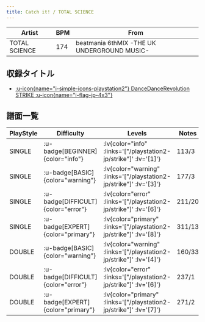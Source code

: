 ```yaml
---
title: Catch it! / TOTAL SCIENCE
---
```


|Artist|BPM|From|
|------|---|----|
|TOTAL SCIENCE|174|beatmania 6thMIX -THE UK UNDERGROUND MUSIC-|

## 収録タイトル

- [ :u-icon{name="i-simple-icons-playstation2"} DanceDanceRevolution STRIKE :u-icon{name="i-flag-jp-4x3"} ](/playstation2-jp/strike)

## 譜面一覧

|PlayStyle|Difficulty|Levels|Notes|Movie|
|---------|----------|------|-----|-----|
|SINGLE| :u-badge[BEGINNER]{color="info"} | :lv{color="info" :links='["/playstation2-jp/strike"]' :lv='[1]'} |113/3||
|SINGLE| :u-badge[BASIC]{color="warning"} | :lv{color="warning" :links='["/playstation2-jp/strike"]' :lv='[3]'} |177/3||
|SINGLE| :u-badge[DIFFICULT]{color="error"} | :lv{color="error" :links='["/playstation2-jp/strike"]' :lv='[6]'} |211/20||
|SINGLE| :u-badge[EXPERT]{color="primary"} | :lv{color="primary" :links='["/playstation2-jp/strike"]' :lv='[8]'} |311/13||
|DOUBLE| :u-badge[BASIC]{color="warning"} | :lv{color="warning" :links='["/playstation2-jp/strike"]' :lv='[4]'} |160/33||
|DOUBLE| :u-badge[DIFFICULT]{color="error"} | :lv{color="error" :links='["/playstation2-jp/strike"]' :lv='[6]'} |237/1||
|DOUBLE| :u-badge[EXPERT]{color="primary"} | :lv{color="primary" :links='["/playstation2-jp/strike"]' :lv='[7]'} |271/2||
